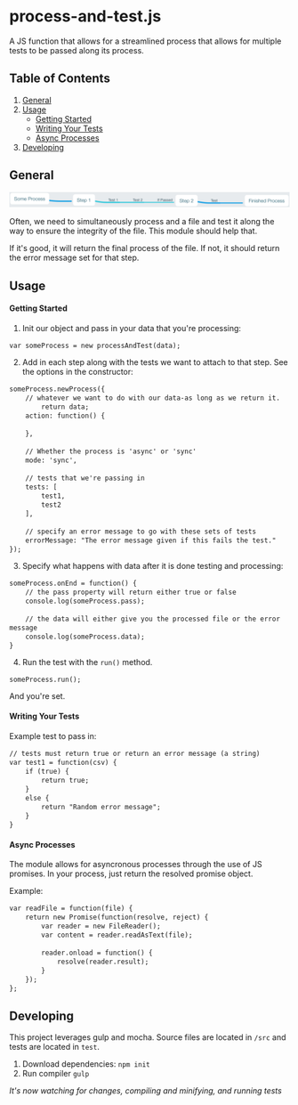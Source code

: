 # process-and-test.js
A JS function that allows for a streamlined process that allows for multiple tests to be passed along its process.

## Table of Contents
1. [General](#general)
2. [Usage](#usage)
    - [Getting Started](#getting-started)
    - [Writing Your Tests](#writing-your-tests)
    - [Async Processes](#async-processes)
3. [Developing](#developing)

## General
![alt tag](assets/process-and-test.png?raw=true)

Often, we need to simultaneously process and a file and test it along the way to ensure the integrity of the file. This module should help that.

If it's good, it will return the final process of the file.
If not, it should return the error message set for that step.

## Usage

#### Getting Started
1) Init our object and pass in your data that you're processing:

```
var someProcess = new processAndTest(data);
```

2) Add in each step along with the tests we want to attach to that step. See the options in the constructor:

```
someProcess.newProcess({
    // whatever we want to do with our data-as long as we return it.
        return data;
    action: function() {
        
    },

    // Whether the process is 'async' or 'sync'
    mode: 'sync',

    // tests that we're passing in
    tests: [
        test1,
        test2
    ],

    // specify an error message to go with these sets of tests
    errorMessage: "The error message given if this fails the test."
});
```

3) Specify what happens with data after it is done testing and processing:
```
someProcess.onEnd = function() {
    // the pass property will return either true or false
    console.log(someProcess.pass);

    // the data will either give you the processed file or the error message
    console.log(someProcess.data);
}
```

4) Run the test with the `run()` method.

```
someProcess.run();
```

And you're set.

#### Writing Your Tests

Example test to pass in:
```
// tests must return true or return an error message (a string)
var test1 = function(csv) {
    if (true) {
        return true;    
    }
    else {
        return "Random error message";
    }
}
```

#### Async Processes

The module allows for asyncronous processes through the use of JS promises. In your process, just return the resolved promise object.

Example:
```
var readFile = function(file) {
    return new Promise(function(resolve, reject) {
        var reader = new FileReader();
        var content = reader.readAsText(file);

        reader.onload = function() {
            resolve(reader.result);
        }
    }); 
};
```

## Developing
This project leverages gulp and mocha. Source files are located in `/src` and tests are located in `test`.

1. Download dependencies: `npm init`
2. Run compiler `gulp`

*It's now watching for changes, compiling and minifying, and running tests*
